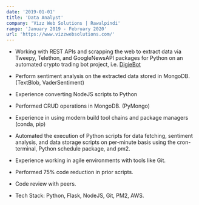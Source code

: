 ```yaml
---
date: '2019-01-01'
title: 'Data Analyst'
company: 'Vizz Web Solutions | Rawalpindi'
range: 'January 2019 - February 2020'
url: 'https://www.vizzwebsolutions.com/'
---
```


- Working with REST APIs and scrapping the web to extract data via Tweepy, Telethon, and GoogleNewsAPI packages for Python on an automated crypto trading bot project, i.e. [DigieBot](https://digiebot.com/)

- Perform sentiment analysis on the extracted data stored in MongoDB. (TextBlob, VaderSentiment)

- Experience converting NodeJS scripts to Python

- Performed CRUD operations in MongoDB. (PyMongo)

- Experience in using modern build tool chains and package managers (conda, pip) 

- Automated the execution of Python scripts for data fetching, sentiment analysis, and data storage 
scripts on per-minute basis using the cron-terminal, Python schedule package, and pm2.

- Experience working in agile environments with tools like Git.

- Performed 75% code reduction in prior scripts.

- Code review with peers.

- Tech Stack: Python, Flask, NodeJS, Git, PM2, AWS.
